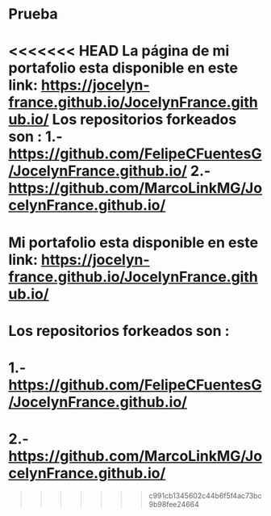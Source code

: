 # Prueba

<<<<<<< HEAD
La página de mi portafolio esta disponible en este link:   https://jocelyn-france.github.io/JocelynFrance.github.io/
Los repositorios forkeados son :
1.- https://github.com/FelipeCFuentesG/JocelynFrance.github.io/
2.- https://github.com/MarcoLinkMG/JocelynFrance.github.io/
=======
# Mi portafolio esta disponible en este link:   https://jocelyn-france.github.io/JocelynFrance.github.io/
# Los repositorios forkeados son :
# 1.- https://github.com/FelipeCFuentesG/JocelynFrance.github.io/
# 2.- https://github.com/MarcoLinkMG/JocelynFrance.github.io/
>>>>>>> c991cb1345602c44b6f5f4ac73bc9b98fee24664
